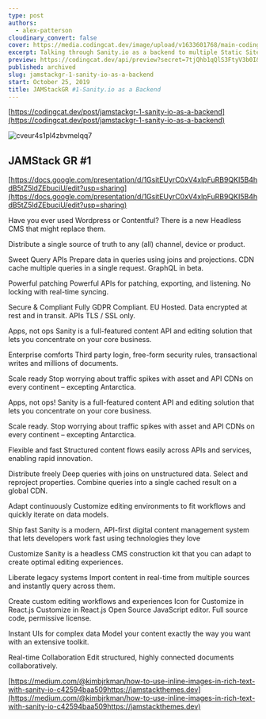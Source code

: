 ```yaml
---
type: post
authors:
  - alex-patterson
cloudinary_convert: false
cover: https://media.codingcat.dev/image/upload/v1633601768/main-codingcatdev-photo/cveur4s1pl4zbvmelqq7.png
excerpt: Talking through Sanity.io as a backend to multiple Static Site Generators. A slightly deeper dive into Gatsbyjs.
preview: https://codingcat.dev/api/preview?secret=7tjQhb1qQlS3FtyV3b0I&selectionType=post&selectionSlug=jamstackgr-1-sanity-io-as-a-backend&_id=0a1d16e351be424898d678dff9e51fb5
published: archived
slug: jamstackgr-1-sanity-io-as-a-backend
start: October 25, 2019
title: JAMStackGR #1-Sanity.io as a Backend
---
```


[https://codingcat.dev/post/jamstackgr-1-sanity-io-as-a-backend](https://codingcat.dev/post/jamstackgr-1-sanity-io-as-a-backend)

![cveur4s1pl4zbvmelqq7](https://media.codingcat.dev/image/upload/v1657636768/main-codingcatdev-photo/5eea17b9-5fdb-4194-b650-5d72c50efdc2.jpg)

## JAMStack GR #1

[https://docs.google.com/presentation/d/1GsitEUyrC0xV4xlpFuRB9QKI5B4hdB5tZ5ldZEbuciU/edit?usp=sharing](https://docs.google.com/presentation/d/1GsitEUyrC0xV4xlpFuRB9QKI5B4hdB5tZ5ldZEbuciU/edit?usp=sharing)

Have you ever used Wordpress or Contentful? There is a new Headless CMS that might replace them.

Distribute a single source of truth to any (all) channel, device or product.

Sweet Query APIs
Prepare data in queries using joins and projections. CDN cache multiple queries in a single request. GraphQL in beta.

Powerful patching
Powerful APIs for patching, exporting, and listening. No locking with real-time syncing.

Secure & Compliant
Fully GDPR Compliant. EU Hosted.
Data encrypted at rest and in transit. APIs TLS / SSL only.

Apps, not ops
Sanity is a full-featured content API and editing solution that lets you concentrate on your core business.

Enterprise comforts
Third party login, free-form security rules, transactional writes and millions of documents.

Scale ready
Stop worrying about traffic spikes with asset and API CDNs on every continent – excepting Antarctica.

Apps, not ops!
Sanity is a full-featured content API and editing solution that lets you concentrate on your core business.

Scale ready.
Stop worrying about traffic spikes with asset and API CDNs on every continent – excepting Antarctica.

Flexible and fast
Structured content flows easily across APIs and services, enabling rapid innovation.

Distribute freely
Deep queries with joins on unstructured data. Select and reproject properties. Combine queries into a single cached result on a global CDN.

Adapt continuously
Customize editing environments to fit workflows and quickly iterate on data models.

Ship fast
Sanity is a modern, API-first digital content management system that lets developers work fast using technologies they love

Customize
Sanity is a headless CMS construction kit that you can adapt to create optimal editing experiences.

Liberate legacy systems
Import content in real-time from multiple sources and instantly query across them.

Create custom editing workflows and experiences
Icon for Customize in React.js
Customize in React.js
Open Source JavaScript editor. Full source code, permissive license.

Instant UIs for complex data
Model your content exactly the way you want with an extensive toolkit.

Real-time Collaboration
Edit structured, highly connected documents collaboratively.

[https://medium.com/@kimbjrkman/how-to-use-inline-images-in-rich-text-with-sanity-io-c42594baa509https://jamstackthemes.dev](https://medium.com/@kimbjrkman/how-to-use-inline-images-in-rich-text-with-sanity-io-c42594baa509https://jamstackthemes.dev)
